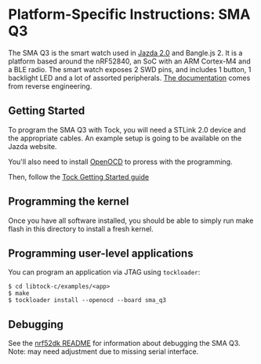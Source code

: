 Platform-Specific Instructions: SMA Q3
===================================

The SMA Q3 is the smart watch used in [Jazda 2.0](https://jazda.org) and Bangle.js 2.
It is a platform based around the nRF52840, an SoC with an ARM Cortex-M4 and a BLE radio.
The smart watch exposes 2 SWD pins, and includes 1 button, 1 backlight LED and a lot of assorted peripherals.
[The documentation](https://hackaday.io/project/175577-hackable-nrf52840-smart-watch) comes from reverse engineering.


## Getting Started

To program the SMA Q3 with Tock, you will need a STLink 2.0 device and the
appropriate cables. An example setup is going to be available on the Jazda website.

You'll also need to install [OpenOCD](../../../doc/Getting_Started.md) to proress with the programming.

Then, follow the [Tock Getting Started guide](../../../doc/Getting_Started.md)

## Programming the kernel
Once you have all software installed, you should be able to simply run
make flash in this directory to install a fresh kernel.

## Programming user-level applications
You can program an application via JTAG using `tockloader`:

```shell
$ cd libtock-c/examples/<app>
$ make
$ tockloader install --openocd --board sma_q3
```

## Debugging

See the [nrf52dk README](../nordic/nrf52dk/README.md) for information about debugging
the SMA Q3. Note: may need adjustment due to missing serial interface.

